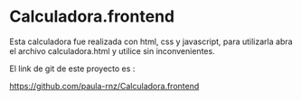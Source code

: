 # Calculadora.frontend
Esta calculadora fue realizada con html, css y javascript, para utilizarla abra el archivo calculadora.html y utilice sin inconvenientes.

El link de git de este proyecto es :

https://github.com/paula-rnz/Calculadora.frontend
